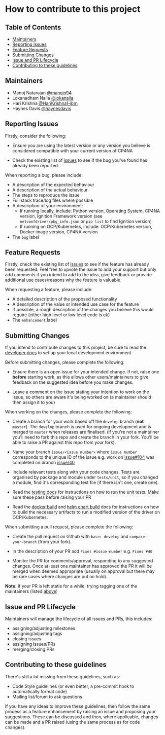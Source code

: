 # How to contribute to this project

## Table of Contents

- [Maintainers](#maintainers)
- [Reporting Issues](#reporting-issues)
- [Feature Requests](#feature-requests)
- [Submitting Changes](#submitting-changes)
- [Issue and PR Lifecycle](#issue-and-pr-lifecycle)
- [Contributing to these guidelines](#contributing-to-these-guidelines)

## Maintainers

- Manoj Natarajan [@manojn94](https://github.com/manojn94)
- Lokanadham Nalla [@lokanalla](https://github.com/lokanalla)
- Hari Krishna [@HariKrishna1-ibm](https://github.com/HariKrishna1-ibm)
- Haynes Davis [@haynesdavis](https://github.com/haynesdavis)


## Reporting Issues

Firstly, consider the following:

- Ensure you are using the latest version or any version you believe is considered compatible with your current version of CP4NA

- Check the existing list of [issues](https://github.com/IBM/netconf-driver/issues) to see if the bug you've found has already been reported.

When reporting a bug, please include:

- A description of the expected behaviour
- A description of the actual behaviour
- The steps to reproduce the issue
- Full stack trace/log files where possible
- A description of your environment:
    - If running locally, include: Python version, Operating System, CP4NA version, Ignition Framework version (see `netconfdriver/pkg_info.json` or `pip list` to find Ignition version)
    - If running on OCP/Kubernetes, include: OCP/Kubernetes version, Docker image version, CP4NA version
- The `bug` label

## Feature Requests

Firstly, check the existing list of [issues](https://github.com/IBM/netconf-driver/issues) to see if the feature has already been requested. Feel free to upvote the issue to add your support but only add comments if you intend to add to the idea, give feedback or provide additional use cases/reasons why the feature is valuable.

When requesting a feature, please include:

- A detailed description of the proposed functionality
- A description of the value or intended use case for the feature
- If possible, a rough description of the changes you believe this would require (either high level or low level code is ok)
- The `enhancement` label

## Submitting Changes

If you intend to contribute changes to this project, be sure to read the [developer docs](devdocs/dev-env.md) to set up your local development environment.

Before submitting changes, please complete the following:

- Ensure there is an open issue for your intended change. If not, raise one **before** starting work, as this allows other users/maintainers to give feedback on the suggested idea before you make changes.

- Leave a comment on the issue stating your intention to work on the issue, so others are aware it's being worked on (a maintainer should then assign it to you)

When working on the changes, please complete the following:

- Create a branch for your work based off the `develop` branch (**not** `master`). The `develop` branch is used for ongoing development and is merged to `master` when releases are finalised. (if you're not a maintainer you'll need to fork this repo and create the branch in your fork. You'll be able to raise a PR against this repo from your fork). 

- Name your branch `issue/<issue number>` where `issue number` corresponds to the unique ID of the issue e.g. work on [issue#104](https://github.com/IBM/netconf-driver/issues/104) was completed on branch [issue/40](https://github.com/IBM/netconf-driver/pull/42)

- Include relevant tests along with your code changes. Tests are organised by package and module under `tests/unit`, so if you changed a module, find it's corresponding test file (if there isn't one, create one).

- Read the [testing docs](devdocs/testing.md) for instructions on how to run the unit tests. Make sure these pass before raising your PR

- Read the [docker build](devdocs/docker-image.md) and [helm chart build](devdocs/helm-chart.md) docs for instructions on how to build the necessary artifacts to run a modified version of the driver on OCP/Kubernetes.

 When submitting a pull request, please complete the following:

- Create the pull request on Github with `base: develop` and `compare: your-branch` (from your fork). 

- In the description of your PR add `Fixes #issue-number` e.g. `Fixes #40` 

- Monitor the PR for comments/approval, responding to any suggested changes. Once at least one maintainer has approved the PR it will be merged when deemed appropriate (usually on approval but there may be rare cases where changes are put on hold). 

**Note:** if your PR is left statle for a while, trying tagging one of the maintainers (listed [above](#maintainers))

## Issue and PR Lifecycle

Maintainers will manage the lifecycle of all issues and PRs, this includes:

- assigning/adjusting milestones
- assigning/adjusting tags
- closing issues
- assigning issues/PRs
- merging/closing PRs

## Contributing to these guidelines

There's still a lot missing from these guidelines, such as:

- Code Style guidelines (or even better, a pre-commit hook to automatically format code)
- Mailing list/forum to ask questions

If you have any ideas to improve these guidelines, then follow the same process as a feature enhancement by raising an issue and proposing your suggestions. These can be discussed and then, where applicable, changes can be made and a PR raised (using the same process as for code changes).
